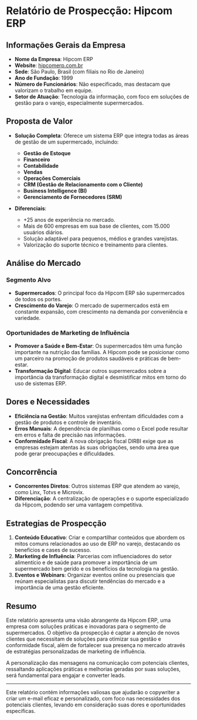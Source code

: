 # Relatório de Prospecção: Hipcom ERP

## Informações Gerais da Empresa
- **Nome da Empresa**: Hipcom ERP
- **Website**: [hipcomerp.com.br](https://hipcomerp.com.br) 
- **Sede**: São Paulo, Brasil (com filiais no Rio de Janeiro)
- **Ano de Fundação**: 1999
- **Número de Funcionários**: Não especificado, mas destacam que valorizam o trabalho em equipe.
- **Setor de Atuação**: Tecnologia da informação, com foco em soluções de gestão para o varejo, especialmente supermercados.

## Proposta de Valor
- **Solução Completa**: Oferece um sistema ERP que integra todas as áreas de gestão de um supermercado, incluindo:
  - **Gestão de Estoque**
  - **Financeiro**
  - **Contabilidade**
  - **Vendas**
  - **Operações Comerciais**
  - **CRM (Gestão de Relacionamento com o Cliente)**
  - **Business Intelligence (BI)**
  - **Gerenciamento de Fornecedores (SRM)**

- **Diferenciais**:
  - +25 anos de experiência no mercado.
  - Mais de 600 empresas em sua base de clientes, com 15.000 usuários diários.
  - Solução adaptável para pequenos, médios e grandes varejistas.
  - Valorização do suporte técnico e treinamento para clientes.

## Análise do Mercado
### Segmento Alvo
- **Supermercados**: O principal foco da Hipcom ERP são supermercados de todos os portes. 
- **Crescimento do Varejo**: O mercado de supermercados está em constante expansão, com crescimento na demanda por conveniência e variedade.

### Oportunidades de Marketing de Influência
- **Promover a Saúde e Bem-Estar**: Os supermercados têm uma função importante na nutrição das famílias. A Hipcom pode se posicionar como um parceiro na promoção de produtos saudáveis e práticas de bem-estar.
- **Transformação Digital**: Educar outros supermercados sobre a importância da transformação digital e desmistificar mitos em torno do uso de sistemas ERP.
  
## Dores e Necessidades
- **Eficiência na Gestão**: Muitos varejistas enfrentam dificuldades com a gestão de produtos e controle de inventário.
- **Erros Manuais**: A dependência de planilhas como o Excel pode resultar em erros e falta de precisão nas informações.
- **Conformidade Fiscal**: A nova obrigação fiscal DIRBI exige que as empresas estejam atentas às suas obrigações, sendo uma área que pode gerar preocupações e dificuldades.

## Concorrência
- **Concorrentes Diretos**: Outros sistemas ERP que atendem ao varejo, como Linx, Totvs e Microvix.
- **Diferenciação**: A centralização de operações e o suporte especializado da Hipcom, podendo ser uma vantagem competitiva.

## Estrategias de Prospecção
1. **Conteúdo Educativo**: Criar e compartilhar conteúdos que abordem os mitos comuns relacionados ao uso de ERP no varejo, destacando os benefícios e cases de sucesso.
2. **Marketing de Influência**: Parcerias com influenciadores do setor alimentício e de saúde para promover a importância de um supermercado bem gerido e os benefícios da tecnologia na gestão.
3. **Eventos e Webinars**: Organizar eventos online ou presenciais que reúnam especialistas para discutir tendências do mercado e a importância de uma gestão eficiente.

## Resumo
Este relatório apresenta uma visão abrangente da Hipcom ERP, uma empresa com soluções práticas e inovadoras para o segmento de supermercados. O objetivo da prospecção é captar a atenção de novos clientes que necessitam de soluções para otimizar sua gestão e conformidade fiscal, além de fortalecer sua presença no mercado através de estratégias personalizadas de marketing de influência. 

A personalização das mensagens na comunicação com potenciais clientes, ressaltando aplicações práticas e melhorias geradas por suas soluções, será fundamental para engajar e converter leads.

---

Este relatório contém informações valiosas que ajudarão o copywriter a criar um e-mail eficaz e personalizado, com foco nas necessidades dos potenciais clientes, levando em consideração suas dores e oportunidades especificas.